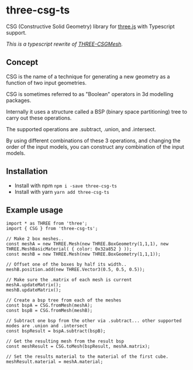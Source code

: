 # three-csg-ts
CSG (Constructive Solid Geometry) library for [three.js](https://github.com/mrdoob/three.js/) with Typescript support.

*This is a typescript rewrite of [THREE-CSGMesh](https://github.com/manthrax/THREE-CSGMesh).*

## Concept

CSG is the name of a technique for generating a new geometry as a function of two input geometries.

CSG is sometimes referred to as "Boolean" operators in 3d modelling packages.

Internally it uses a structure called a BSP (binary space partitioning) tree to carry out these operations.

The supported operations are .subtract, .union, and .intersect.

By using different combinations of these 3 operations, and changing the order of the input models, you can construct any combination of the input models.

## Installation

* Install with npm `npm i -save three-csg-ts`
* Install with yarn `yarn add three-csg-ts`

## Example usage

```
import * as THREE from 'three';
import { CSG } from 'three-csg-ts';

// Make 2 box meshes..
const meshA = new THREE.Mesh(new THREE.BoxGeometry(1,1,1), new THREE.MeshBasicMaterial( { color: 0x32a852 } ));
const meshB = new THREE.Mesh(new THREE.BoxGeometry(1,1,1));

// Offset one of the boxes by half its width..
meshB.position.add(new THREE.Vector3(0.5, 0.5, 0.5));

// Make sure the .matrix of each mesh is current
meshA.updateMatrix();
meshB.updateMatrix();

// Create a bsp tree from each of the meshes
const bspA = CSG.fromMesh(meshA);                        
const bspB = CSG.fromMesh(meshB);

// Subtract one bsp from the other via .subtract... other supported modes are .union and .intersect
const bspResult = bspA.subtract(bspB);

// Get the resulting mesh from the result bsp
const meshResult = CSG.toMesh(bspResult, meshA.matrix);

// Set the results material to the material of the first cube.
meshResult.material = meshA.material;
```